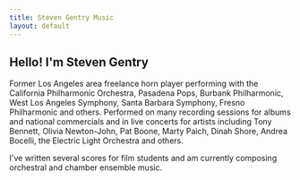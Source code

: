 ```yaml
---
title: Steven Gentry Music
layout: default
---
```


<section class="ftco-about img ftco-section ftco-no-pt ftco-no-pb" id="about-section">
    <div class="container-fluid px-0">
        <div class="row d-flex">
            <div class="col-md-6 d-flex">
                <div class="img d-flex align-self-stretch align-items-center js-fullheight" style="background-image:url({{ site.baseurl | prepend: site.url }}/images/about.png);">
                </div>
            </div>
            <div class="col-md-6 d-flex align-items-center">
                <div class="text px-4 pt-5 pt-md-0 px-md-4 pr-md-5 ftco-animate">
                    <h2 class="mb-4">Hello! I'm <span>Steven Gentry</span></h2>
                    <p>Former Los Angeles area freelance horn player performing with the California Philharmonic Orchestra, Pasadena Pops, Burbank Philharmonic, West Los Angeles Symphony, Santa Barbara Symphony, Fresno Philharmonic and others.  Performed on many recording sessions for albums and national commercials and in live concerts for artists including Tony Bennett, Olivia Newton-John, Pat Boone, Marty Paich, Dinah Shore, Andrea Bocelli, the Electric Light Orchestra and others.
                     </p>
                     <P>
                     I've written several scores for film students and am currently composing orchestral and chamber ensemble music.
                     </p>
                </div>
            </div>
        </div>
    </div>
</section>
